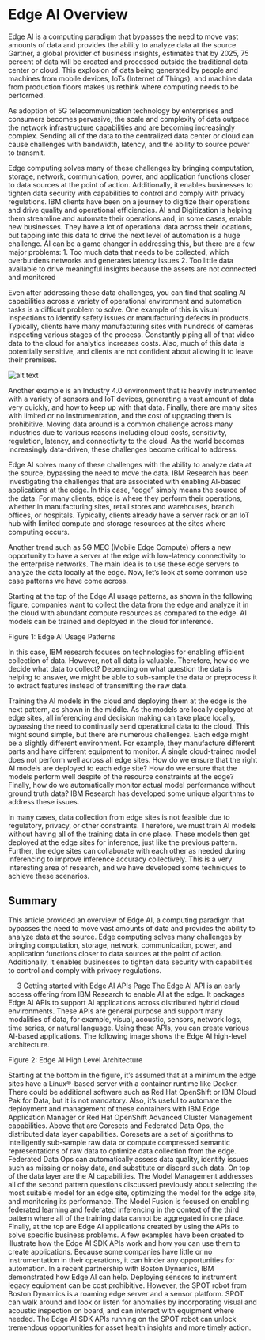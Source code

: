 # Edge AI Overview

Edge AI is a computing paradigm that bypasses the need to move vast amounts of data and provides the ability to analyze data at the source. Gartner, a global provider of business insights, estimates that by 2025, 75 percent of data will be created and processed outside the traditional data center or cloud. This explosion of data being generated by people and machines from mobile devices, IoTs (Internet of Things), and machine data from production floors makes us rethink where computing needs to be performed.

As adoption of 5G telecommunication technology by enterprises and consumers becomes pervasive, the scale and complexity of data outpace the network infrastructure capabilities and are becoming increasingly complex. Sending all of the data to the centralized data center or cloud can cause challenges with bandwidth, latency, and the ability to source power to transmit.

Edge computing solves many of these challenges by bringing computation, storage, network, communication, power, and application functions closer to data sources at the point of action. Additionally, it enables businesses to tighten data security with capabilities to control and comply with privacy regulations.
IBM clients have been on a journey to digitize their operations and drive quality and operational efficiencies. AI and Digitization is helping them streamline and automate their operations and, in some cases, enable new businesses. They have a lot of operational data across their locations, but tapping into this data to drive the next level of automation is a huge challenge. AI can be a game changer in addressing this, but there are a few major problems: 
    1.	Too much data that needs to be collected, which overburdens networks and generates latency issues
    2.	Too little data available to drive meaningful insights because the assets are not connected and monitored

Even after addressing these data challenges, you can find that scaling AI capabilities across a variety of operational environment and automation tasks is a difficult problem to solve. One example of this is visual inspections to identify safety issues or manufacturing defects in products. Typically, clients have many manufacturing sites with hundreds of cameras inspecting various stages of the process. Constantly piping all of that video data to the cloud for analytics increases costs. Also, much of this data is potentially sensitive, and clients are not confident about allowing it to leave their premises.

![alt text](https://github.ibm.com/wendych/IBM-Research-NGS/blob/master/Images/EdgeComputing.png)

Another example is an Industry 4.0 environment that is heavily instrumented with a variety of sensors and IoT devices, generating a vast amount of data very quickly, and how to keep up with that data. Finally, there are many sites with limited or no instrumentation, and the cost of upgrading them is prohibitive.
Moving data around is a common challenge across many industries due to various reasons including cloud costs, sensitivity, regulation, latency, and connectivity to the cloud. As the world becomes increasingly data-driven, these challenges become critical to address.

Edge AI solves many of these challenges with the ability to analyze data at the source, bypassing the need to move the data. IBM Research has been investigating the challenges that are associated with enabling AI-based applications at the edge. In this case, “edge” simply means the source of the data. For many clients, edge is where they perform their operations, whether in manufacturing sites, retail stores and warehouses, branch offices, or hospitals. Typically, clients already have a server rack or an IoT hub with limited compute and storage resources at the sites where computing occurs.

Another trend such as 5G MEC (Mobile Edge Compute) offers a new opportunity to have a server at the edge with low-latency connectivity to the enterprise networks. The main idea is to use these edge servers to analyze the data locally at the edge.
Now, let’s look at some common use case patterns we have come across.

Starting at the top of the Edge AI usage patterns, as shown in the following figure, companies want to collect the data from the edge and analyze it in the cloud with abundant compute resources as compared to the edge. AI models can be trained and deployed in the cloud for inference.

 
Figure 1: Edge AI Usage Patterns

In this case, IBM research focuses on technologies for enabling efficient collection of data. However, not all data is valuable. Therefore, how do we decide what data to collect? Depending on what question the data is helping to answer, we might be able to sub-sample the data or preprocess it to extract features instead of transmitting the raw data.

Training the AI models in the cloud and deploying them at the edge is the next pattern, as shown in the middle. As the models are locally deployed at edge sites, all inferencing and decision making can take place locally, bypassing the need to continually send operational data to the cloud. This might sound simple, but there are numerous challenges. Each edge might be a slightly different environment. For example, they manufacture different parts and have different equipment to monitor. A single cloud-trained model does not perform well across all edge sites. How do we ensure that the right AI models are deployed to each edge site? How do we ensure that the models perform well despite of the resource constraints at the edge? Finally, how do we automatically monitor actual model performance without ground truth data? IBM Research has developed some unique algorithms to address these issues.

In many cases, data collection from edge sites is not feasible due to regulatory, privacy, or other constraints. Therefore, we must train AI models without having all of the training data in one place. These models then get deployed at the edge sites for inference, just like the previous pattern. Further, the edge sites can collaborate with each other as needed during inferencing to improve inference accuracy collectively. This is a very interesting area of research, and we have developed some techniques to achieve these scenarios.

## Summary
This article provided an overview of Edge AI, a computing paradigm that bypasses the need to move vast amounts of data and provides the ability to analyze data at the source. Edge computing solves many challenges by bringing computation, storage, network, communication, power, and application functions closer to data sources at the point of action. Additionally, it enables businesses to tighten data security with capabilities to control and comply with privacy regulations.
















 
3	Getting started with Edge AI APIs Page 
The Edge AI API is an early access offering from IBM Research to enable AI at the edge. It packages Edge AI APIs to support AI applications across distributed hybrid cloud environments. These APIs are general purpose and support many modalities of data, for example, visual, acoustic, sensors, network logs, time series, or natural language. Using these APIs, you can create various AI-based applications. The following image shows the Edge AI high-level architecture.



 
Figure 2: Edge AI High Level Architecture

Starting at the bottom in the figure, it’s assumed that at a minimum the edge sites have a Linux®-based server with a container runtime like Docker. There could be additional software such as Red Hat OpenShift or IBM Cloud Pak for Data, but it is not mandatory. Also, it’s useful to automate the deployment and management of these containers with IBM Edge Application Manager or Red Hat OpenShift Advanced Cluster Management capabilities.
Above that are Coresets and Federated Data Ops, the distributed data layer capabilities. Coresets are a set of algorithms to intelligently sub-sample raw data or compute compressed semantic representations of raw data to optimize data collection from the edge. Federated Data Ops can automatically assess data quality, identify issues such as missing or noisy data, and substitute or discard such data.
On top of the data layer are the AI capabilities. The Model Management addresses all of the second pattern questions discussed previously about selecting the most suitable model for an edge site, optimizing the model for the edge site, and monitoring its performance. The Model Fusion is focused on enabling federated learning and federated inferencing in the context of the third pattern where all of the training data cannot be aggregated in one place.
Finally, at the top are Edge AI applications created by using the APIs to solve specific business problems. A few examples have been created to illustrate how the Edge AI SDK APIs work and how you can use them to create applications.
Because some companies have little or no instrumentation in their operations, it can hinder any opportunities for automation. In a recent partnership with Boston Dynamics, IBM demonstrated how Edge AI can help.
Deploying sensors to instrument legacy equipment can be cost prohibitive. However, the SPOT robot from Boston Dynamics is a roaming edge server and a sensor platform. SPOT can walk around and look or listen for anomalies by incorporating visual and acoustic inspection on board, and can interact with equipment where needed. The Edge AI SDK APIs running on the SPOT robot can unlock tremendous opportunities for asset health insights and more timely action.
<Boston Dynamic SPOT Robot demo Video> 


